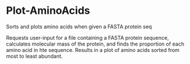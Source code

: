 # Plot-AminoAcids
Sorts and plots amino acids when given a FASTA protein seq

Requests user-input for a file containing a FASTA protein sequence, calculates molecular mass of the protein, and finds the proportion of each amino acid in hte sequence. Results in a plot of amino acids sorted from most to least abundant.
